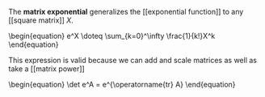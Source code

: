 The **matrix exponential** generalizes the [[exponential function]] to any [[square matrix]] $X$.

\begin{equation}
e^X \doteq \sum_{k=0}^\infty \frac{1}{k!}X^k
\end{equation}

This expression is valid because we can add and scale matrices as well as take a [[matrix power]]

\begin{equation}
\det e^A = e^{\operatorname{tr} A}
\end{equation}